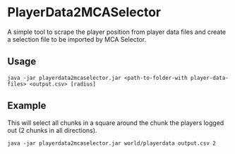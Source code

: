 # PlayerData2MCASelector
A simple tool to scrape the player position from player data files and create a selection file to be imported by MCA Selector.

## Usage

```
java -jar playerdata2mcaselector.jar <path-to-folder-with player-data-files> <output.csv> [radius]
```

## Example

This will select all chunks in a square around the chunk the players logged out (2 chunks in all directions).

```
java -jar playerdata2mcaselector.jar world/playerdata output.csv 2
```